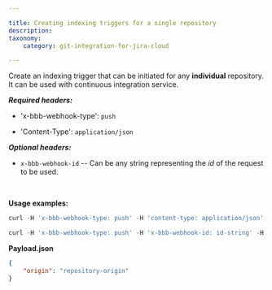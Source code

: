 ```yaml
---

title: Creating indexing triggers for a single repository
description:
taxonomy:
    category: git-integration-for-jira-cloud

---
```

Create an indexing trigger that can be initiated for any **individual** repository. It can be used with continuous integration service.

_**Required headers:**_

*   'x-bbb-webhook-type': `push`

*   'Content-Type': `application/json`


_**Optional headers:**_

*   `x-bbb-webhook-id` -- Can be any string representing the _id_ of the request to be used.

<br>

**Usage examples:**

```python
curl -H 'x-bbb-webhook-type: push' -H 'content-type: application/json' -X POST -d @payload.json https://webhook/url
```

```python
curl -H 'x-bbb-webhook-type: push' -H 'x-bbb-webhook-id: id-string' -H 'content-type: application/json' -X POST -d @payload.json https://webhook/url
```

**Payload.json**

```json
{
    "origin": "repository-origin"
}
```

